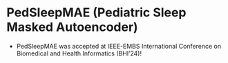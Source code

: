 # PedSleepMAE (Pediatric Sleep Masked Autoencoder)


* PedSleepMAE was accepted at IEEE-EMBS International Conference on Biomedical and Health Informatics (BHI’24)!
